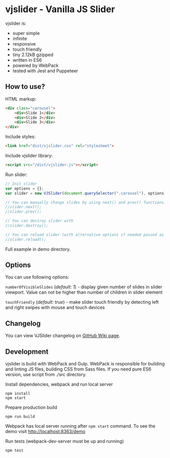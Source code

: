 vjslider - Vanilla JS Slider
============================
vjslider is:
 - super simple
 - infinite
 - responsive
 - touch friendly
 - tiny 2.12kB gzipped
 - written in ES6
 - powered by WebPack
 - tested with Jest and Puppeteer

How to use?
-----------
HTML markup: 
```html
<div class="carousel">
    <div>Slide 1</div>
    <div>Slide 2</div>
    <div>Slide 3</div>
</div>
```

Include styles:
```html
<link href="dist/vjslider.css" rel="stylesheet">
```

Include vjslider library:
```html
<script src="/dist/vjslider.js"></script>
```

Run slider:
```js
// Init slider
var options = {};
var slider = new VJSlider(document.querySelector(".carousel"), options);

// You can manually change slides by using next() and prev() functions:
//slider.next();
//slider.prev();

// You can destroy slider with
//slider.destroy();

// You can reload slider (with alternative options if needed passed as argument to reload method)
//slider.reload();
```

Full example in demo directory. 

Options
-------

You can use following options:

`numberOfVisibleSlides` (_default: 1_) - display given number of slides in slider viewport. Value can not be higher than number of children in slider element

`touchFriendly` (_default: true_) - make slider touch friendly by detecting left and right swipes with mouse and touch devices

Changelog
---------

You can view VJSlider changelog on [GitHub Wiki page](https://github.com/blacksaildivision/vjslider/wiki/Changelog). 

Development
-----------
vjslider is build with WebPack and Gulp. 
WebPack is responsible for building and linting JS files, building CSS from Sass files. If you need pure ES6 version, use script from ./src directory.

Install dependencies, webpack and run local server
```
npm install
npm start
```

Prepare production build
```
npm run build
```

Webpack has local server running after `npm start` command. To see the demo visit [http://localhost:8363/demo](http://localhost:8363/demo)


Run tests (webpack-dev-server must be up and running)
```
npm test
```
